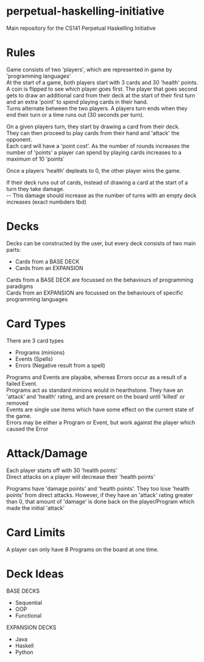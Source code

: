 # perpetual-haskelling-initiative
Main repository for the CS141 Perpetual Haskelling Initiative

# Rules
Game consists of two 'players', which are represented in game by 'programming languages'  
At the start of a game, both players start with 3 cards and 30 'health' points.  
A coin is flipped to see which player goes first. The player that goes second gets to draw an additional card from their deck at the start of their first turn and an extra 'point' to spend playing cards in their hand.   
Turns alternate between the two players. A players turn ends when they end their turn or a time runs out (30 seconds per turn).  

On a given players turn, they start by drawing a card from their deck.  
They can then proceed to play cards from their hand and 'attack' the opponent.  
Each card will have a 'point cost'. As the number of rounds increases the number of 'points' a player can spend by playing cards increases to a maximum of 10 'points'  

Once a players 'health' depleats to 0, the other player wins the game.  

If their deck runs out of cards, instead of drawing a card at the start of a turn they take damage.  
 -- This damage should increase as the number of turns with an empty deck increases (exact numbders tbd)  

# Decks
Decks can be constructed by the user, but every deck consists of two main parts:
- Cards from a BASE DECK  
- Cards from an EXPANSION  

Cards from a BASE DECK are focussed on the behaviours of programming paradigms  
Cards from an EXPANSION are focussed on the behaviours of specific programming languages  

# Card Types
There are 3 card types  
- Programs (minions)  
- Events (Spells)  
- Errors (Negative result from a spell)  

Programs and Events are playabe, whereas Errors occur as a result of a failed Event.   
Programs act as standard minions would in hearthstone. They have an 'attack' and 'health' rating, and are present on the board until 'killed' or removed  
Events are single use items which have some effect on the current state of the game.   
Errors may be either a Program or Event, but work against the player which caused the Error  

# Attack/Damage
Each player starts off with 30 'health points'  
Direct attacks on a player will decrease their 'health points'  

Programs have 'damage points' and 'health points'. They too lose 'health points' from direct attacks. However, if they have an 'attack' rating greater than 0, that amount of 'damage' is done back on the player/Program which made the initial 'attack'  

# Card Limits
A player can only have 8 Programs on the board at one time. 




# Deck Ideas
BASE DECKS
- Sequential
- OOP
- Functional

EXPANSION DECKS
- Java
- Haskell
- Python

